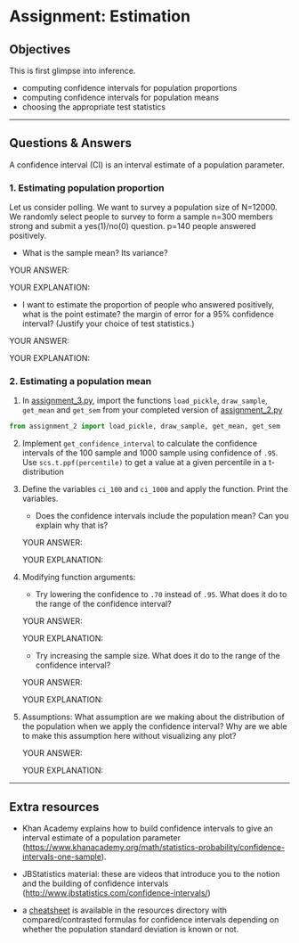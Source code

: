 # Assignment: Estimation

## Objectives
This is first glimpse into inference.

- computing confidence intervals for population proportions
- computing confidence intervals for population means
- choosing the appropriate test statistics

_______________________________________

## Questions & Answers

A	confidence	interval	(CI)	is	an	interval	estimate	of	a	population	parameter.

### 1. Estimating population proportion

Let us consider polling. We want to survey a population size of N=12000. We randomly select people to survey to form a sample n=300 members strong and submit a yes(1)/no(0) question. p=140 people answered positively.

  - What is the sample mean? Its variance?

  YOUR ANSWER:

  YOUR EXPLANATION:   

  - I want to estimate the proportion of people who answered positively, what is the point estimate? the margin of error for a 95% confidence interval? (Justify your choice of test statistics.)

  YOUR ANSWER:

  YOUR EXPLANATION:

### 2. Estimating a population mean

1. In [assignment_3.py](../code/assignment_3.py), import the functions `load_pickle`, `draw_sample`, `get_mean` and `get_sem` from your completed version of [assignment_2.py](../code/assignment_2.py)

  ```python
  from assignment_2 import load_pickle, draw_sample, get_mean, get_sem
  ```

2. Implement `get_confidence_interval` to calculate the confidence intervals of the 100 sample and 1000 sample using confidence of `.95`.
  Use `scs.t.ppf(percentile)` to get a value at a given percentile in a t-distribution

3. Define the variables `ci_100` and `ci_1000` and apply the function.
Print the variables.

    - Does the confidence intervals include the population mean? Can you explain
    why that is?

    YOUR ANSWER:

    YOUR EXPLANATION:

4. Modifying function arguments:
    - Try lowering the confidence to `.70` instead of `.95`. What does it do to the range of the confidence interval?

    YOUR ANSWER:

    YOUR EXPLANATION:

    - Try increasing the sample size. What does it do to the range of the confidence interval?

    YOUR ANSWER:

    YOUR EXPLANATION:

5. Assumptions: What assumption are we making about the distribution of the population when we apply the confidence interval? Why are we able to make this assumption here without visualizing any plot?

    YOUR ANSWER:

    YOUR EXPLANATION:

_______________________________________
## Extra resources

- Khan Academy explains how to build confidence intervals to give an interval estimate of a population parameter (https://www.khanacademy.org/math/statistics-probability/confidence-intervals-one-sample).

- JBStatistics material: these are videos that introduce you to the notion and the building of confidence intervals (http://www.jbstatistics.com/confidence-intervals/)

- a [cheatsheet](../resources/CI.pdf) is available in the resources directory with compared/contrasted formulas for confidence intervals depending on whether the population standard deviation is known or not.
